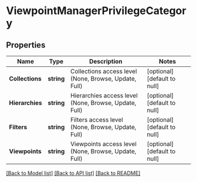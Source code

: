 # ViewpointManagerPrivilegeCategory

## Properties
Name | Type | Description | Notes
------------ | ------------- | ------------- | -------------
**Collections** | **string** | Collections access level (None, Browse, Update, Full) | [optional] [default to null]
**Hierarchies** | **string** | Hierarchies access level (None, Browse, Update, Full) | [optional] [default to null]
**Filters** | **string** | Filters access level (None, Browse, Update, Full) | [optional] [default to null]
**Viewpoints** | **string** | Viewpoints access level (None, Browse, Update, Full) | [optional] [default to null]

[[Back to Model list]](../README.md#documentation-for-models) [[Back to API list]](../README.md#documentation-for-api-endpoints) [[Back to README]](../README.md)

